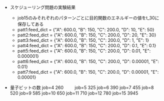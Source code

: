 - スケジューリング問題の実験結果
   - job15のみそれぞれのパターンごとに目的関数のエネルギーの値をt_30に保存してある
   - patt1:feed_dict = {"A": 600.0, "B": 150, "C": 200.0, "D": 10, "E": 50}
   - patt2:feed_dict = {"A": 600.0, "B": 150, "C": 200.0, "D": 20, "E": 30}
   - patt3:feed_dict = {"A": 600.0, "B": 150, "C": 200.0, "D": 1, "E": 1}
   - patt4:feed_dict = {"A": 600.0, "B": 150, "C": 200.0, "D": 0.1, "E": 0.1}
   - patt5:feed_dict = {"A": 600.0, "B": 150, "C": 200.0, "D": 0.01, "E": 0.000001}
   - patt6:feed_dict = {"A": 600.0, "B": 150, "C": 200.0, "D": 0.00001, "E": 0.01}
   - patt7:feed_dict = {"A": 600.0, "B": 150, "C": 200.0, "D": 0.00001, "E": 0.00001}

- 量子ビットの数
       job=4 260
　　   job=5 325
       job=6 390
       job=7 455
       job=8 520
       job=9 585
       job=10 650
       job=11 710
       job=12 780
       job=15 3945
